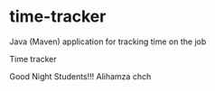 # time-tracker
Java (Maven) application for tracking time on the job

Time tracker

Good Night Students!!!
Alihamza
chch
